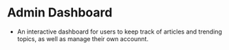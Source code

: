# Admin Dashboard
- An interactive dashboard for users to keep track of articles and trending topics, as well as manage their own accounnt. 